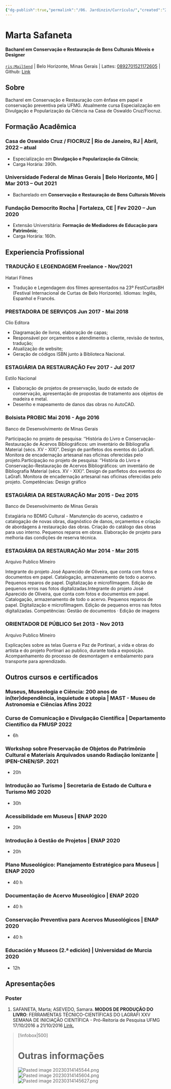 ```yaml
---
{"dg-publish":true,"permalink":"/06. Jardinzin/Currículo/","created":"2023-03-14T14:03:05.815-03:00","updated":"2023-03-14T15:18:13.112-03:00"}
---
```


# Marta Safaneta
#### Bacharel em Conservação e Restauração de Bens Culturais Móveis e Designer
[`ris:MailSend`](mailto:marta.safaneta@gmail.com) | Belo Horizonte, Minas Gerais | Lattes: [0892701521172605](http://lattes.cnpq.br/0892701521172605) | Github: [Link](https://github.com/eibarracuda)

## Sobre
Bacharel em Conservação e Restauração com ênfase em papel e conservação preventiva pela UFMG. Atualmente cursa Especialização em Divulgação e Popularização da Ciência na Casa de Oswaldo Cruz/Fiocruz.

## Formação Acadêmica

### Casa de Oswaldo Cruz / FIOCRUZ | <location> Rio de Janeiro, RJ |</location> <time> Abril, 2022 – atual </time>

- Especialização em **Divulgação e Popularização da Ciência**;
- Carga Horária: 390h.

### Universidade Federal de Minas Gerais | <location> Belo Horizonte, MG |</location> <time> Mar 2013 – Out 2021 </time>
- Bacharelado em **Conservação e Restauração de Bens Culturais Móveis**

### Fundação Democrito Rocha | <location> Fortaleza, CE |</location> <time> Fev 2020 – Jun 2020 </time>

- Extensão Universitária: **Formação de Mediadores de Educação para Patrimônio**;
- Carga Horária: 160h.

## Experiencia Profissional

### TRADUÇÃO E LEGENDAGEM <time> Freelance - Nov/2021 </time>

<location> Hatari Filmes </location>

- Tradução e Legendagem dos filmes apresentados na 23º FestCurtasBH (Festival Internacional de Curtas de Belo Horizonte).
Idiomas: Inglês, Espanhol e Francês.

### PRESTADORA DE SERVIÇOS <time> Jun 2017 - Mai 2018 </time>

<location> Clio Editora </location>

- Diagramação de livros, elaboração de capas;
- Responsável por orçamentos e atendimento a cliente, revisão de textos, tradução;
- Atualização de website;
- Geração de códigos ISBN junto à Biblioteca Nacional.

### ESTAGIÁRIA DA RESTAURAÇÃO <time> Fev 2017 - Jul 2017 </time>

<location> Estilo Nacional </location>

- Elaboração de projetos de preservação, laudo de estado de conservação, apresentação de propostas de tratamento aos objetos de madeira e metal. 
- Desenho e mapeamento de danos das obras no AutoCAD.

### Bolsista PROBIC <time> Mai 2016 - Ago 2016 </time>

<location> Banco de Desenvolvimento de Minas Gerais</location>

Participação no projeto de pesquisa: ‘’História do Livro e Conservação-Restauração de Acervos Bibliográficos: um inventário de Bibliografia Material (sécs. XV - XIX)”. Design de panfletos dos eventos do LaGrafi. Monitora de encadernação artesanal nas oficinas oferecidas pelo projeto.Participação no projeto de pesquisa: ‘’História do Livro e Conservação-Restauração de Acervos Bibliográficos: um inventário de Bibliografia Material (sécs. XV - XIX)”. Design de panfletos dos eventos do LaGrafi. Monitora de encadernação artesanal nas oficinas oferecidas pelo projeto.
Competências: Design gráfico

### ESTAGIÁRIA DA RESTAURAÇÃO <time> Mar 2015 - Dez 2015 </time>

<location> Banco de Desenvolvimento de Minas Gerais</location>

Estagiária no BDMG Cultural - Manutenção do acervo, cadastro e catalogação de novas obras, diagnóstico de danos, orçamentos e criação de abordagens á restauração das obras. Criação do catálogo das obras para uso interno. Pequenos reparos em obras. Elaboração de projeto para melhoria das condições de reserva técnica.

### ESTAGIÁRIA DA RESTAURAÇÃO <time> Mar 2014 - Mar 2015 </time>

<location> Arquivo Publico Mineiro </location>

Integrante do projeto José Aparecido de Oliveira, que conta com fotos e documentos em papel. Catalogação, armazenamento de todo o acervo. Pequenos reparos de papel. Digitalização e microﬁlmagem. Edição de pequenos erros nas fotos digitalizadas.Integrante do projeto José Aparecido de Oliveira, que conta com fotos e documentos em papel. Catalogação, armazenamento de todo o acervo. Pequenos reparos de papel. Digitalização e microﬁlmagem. Edição de pequenos erros nas fotos digitalizadas.
Competências: Gestão de documentos · Edição de imagens

### ORIENTADOR DE PÚBLICO <time> Set 2013 - Nov 2013 </time>

<location> Arquivo Publico Mineiro </location>

Explicações sobre as telas Guerra e Paz de Portinari, a vida e obras do artista e do projeto Portinari ao publico, durante toda a exposição. Acompanhamento do processo de desmontagem e embalamento para transporte para aprendizado.


## Outros cursos e certificados


### Museus, Museologia e Ciência: 200 anos de in(ter)dependência, inquietude e utopia | <location> MAST - Museu de Astronomia e Ciências Afins </location> <time> 2022 </time>

### Curso de Comunicação e Divulgação Científica | <location> Departamento Científico da FMUSP </location> <time> 2022 </time>
- 6h

### Workshop sobre Preservação de Objetos do Patrimônio Cultural e Materiais Arquivados usando Radiação Ionizante | <location> IPEN-CNEN/SP. </location> <time> 2021 </time>
- 20h

### Introdução ao Turismo  | <location>Secretaria de Estado de Cultura e Turismo MG </location> <time> 2020 </time>
- 30h


### Acessibilidade em Museus | <location> ENAP </location> <time> 2020 </time>
- 20h

### Introdução à Gestão de Projetos | <location> ENAP  </location> <time> 2020 </time>
- 20h

### Plano Museológico: Planejamento Estratégico para Museus  | <location> ENAP </location> <time> 2020 </time>
- 40 h

### Documentação de Acervo Museológico  | <location> ENAP </location> <time> 2020 </time>
- 40 h

### Conservação Preventiva para Acervos Museológicos  | <location> ENAP </location> <time> 2020 </time>
- 40 h

### Educación y Museos (2.ª edición)  | <location> Universidad de Murcia </location> <time> 2020 </time>
- 12h



## Apresentações

### Poster

1. SAFANETA, Marta; ASEVEDO, Samara. **MODOS   DE   PRODUÇÃO   DO   LIVRO**:   FERRAMENTAS   TÉCNICO-CIENTÍFICAS DO LAGRAFI<location> XXV SEMANA DE INICIAÇÃO CIENTÍFICA - Pró-Reitoria de Pesquisa UFMG </location> 17/10/2016 a 21/10/2016 [Link.](https://1drv.ms/b/s!AvBrS8jM8NuJi-ggzC8sVIMS5xwwUg?e=P79vIx)


> [!infobox|500]
> # Outras informações
> ![Pasted image 20230314145544.png](/img/user/XX%20-%20Anexos/Pasted%20image%2020230314145544.png)
> ![Pasted image 20230314145604.png](/img/user/XX%20-%20Anexos/Pasted%20image%2020230314145604.png) 
>  ![Pasted image 20230314145627.png](/img/user/XX%20-%20Anexos/Pasted%20image%2020230314145627.png)
